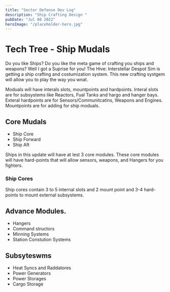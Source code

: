 ```yaml
---
title: "Sector Defense Dev Log"
description: "Ship Crafting Design "
pubDate: "Jul 08 2022"
heroImage: "/placeholder-hero.jpg"
---
```

# Tech Tree - Ship Mudals

Do you like Ships? Do you like the meta game of crafting you ships and weapons?
Well I got a Suprise for you! The Hive: Interstellar Despot Sim is getting a ship crafting and 
costumization system. This new crafting systgem will allow you to play the way you wnat.

Moduals will have interals slots, mountpoints and hardpoints. Interal slots are for subsystems like
Reactors, Fual Tanks and hargo and hanger bays. Exteral hardpoints are for Sensors/Communitcatins,
Weapons and Engines. Mountpoints are for adding for ship moduals.

## Core Mudals

- Ship Core
- Ship Forward
- Ship Aft

Ships in this update will have at lest 3 core modules.
These core modules will have hard-points that will allow sensors, weapons, and
Hangers for you fighters.

### Ship Cores
Ship cores contain 3 to 5 internal slots and 2 mount point and 3-4 hard-points to mount external subsystems.

## Advance Modules.

- Hangers
- Command structors
- Minning Systems
- Station Constution Systems

## Subsyteswms

- Heat Syncs and Raddatores
- Power Generators
- Power Storages
- Cargo Storage

